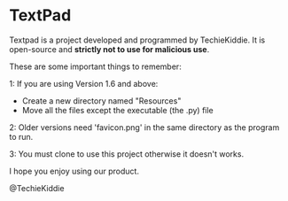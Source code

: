 # TextPad
Textpad is a project developed and programmed by TechieKiddie.
It is open-source and **strictly not to use for malicious use**.

These are some important things to remember:

1: If you are using Version 1.6 and above:
   + Create a new directory named "Resources"
   + Move all the files except the executable (the .py) file

2: Older versions need 'favicon.png' in the same directory as the program to run.

3: You must clone to use this project otherwise it doesn't works.

I hope you enjoy using our product.

@TechieKiddie
